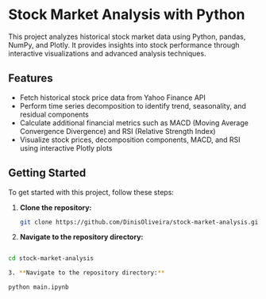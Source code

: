 # Stock Market Analysis with Python

This project analyzes historical stock market data using Python, pandas, NumPy, and Plotly. It provides insights into stock performance through interactive visualizations and advanced analysis techniques.

## Features

- Fetch historical stock price data from Yahoo Finance API
- Perform time series decomposition to identify trend, seasonality, and residual components
- Calculate additional financial metrics such as MACD (Moving Average Convergence Divergence) and RSI (Relative Strength Index)
- Visualize stock prices, decomposition components, MACD, and RSI using interactive Plotly plots

## Getting Started

To get started with this project, follow these steps:

1. **Clone the repository:**

   ```bash
   git clone https://github.com/DinisOliveira/stock-market-analysis.git

2. **Navigate to the repository directory:**

```bash

cd stock-market-analysis

3. **Navigate to the repository directory:**

python main.ipynb 
